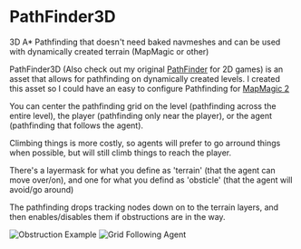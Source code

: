 # PathFinder3D
3D A* Pathfinding that doesn't need baked navmeshes and can be used with dynamically created terrain (MapMagic or other)

PathFinder3D (Also check out my original [PathFinder](https://github.com/TheCyaniteProject/PathFinder) for 2D games) is an asset that allows for pathfinding on dynamically created levels. I created this asset so I could have an easy to configure Pathfinding for [MapMagic 2](https://assetstore.unity.com/packages/tools/terrain/mapmagic-2-bundle-178682)

You can center the pathfinding grid on the level (pathfinding across the entire level), the player (pathfinding only near the player), or the agent (pathfinding that follows the agent).

Climbing things is more costly, so agents will prefer to go arround things when possible, but will still climb things to reach the player.

There's a layermask for what you define as 'terrain' (that the agent can move over/on), and one for what you defind as 'obsticle' (that the agent will avoid/go around)

The pathfinding drops tracking nodes down on to the terrain layers, and then enables/disables them if obstructions are in the way.

![Obstruction Example](https://cdn.discordapp.com/attachments/869651649755492352/893189441282269194/unknown.png)
![Grid Following Agent](https://cdn.discordapp.com/attachments/869651649755492352/893211061451386880/3D_Pathfinding_Demo2.gif)
